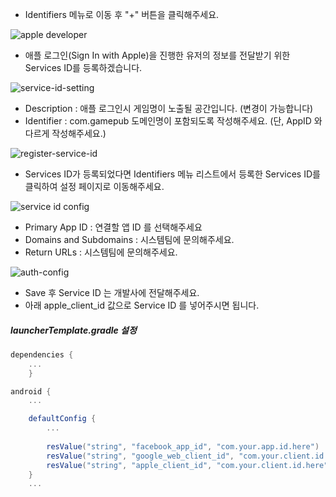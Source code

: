 
* Identifiers 메뉴로 이동 후 "+" 버튼을 클릭해주세요.

![apple developer](https://user-images.githubusercontent.com/72954886/101319035-9de8be00-38a4-11eb-85cc-910c28f233c9.png)

* 애플 로그인(Sign In with Apple)을 진행한 유저의 정보를 전달받기 위한 Services ID를 등록하겠습니다.

![service-id-setting](https://user-images.githubusercontent.com/72954886/132818034-b52c479b-640e-4196-8ba6-2356afb7097a.png)

* Description : 애플 로그인시 게임명이 노출될 공간입니다. (변경이 가능합니다)
* Identifier : com.gamepub 도메인명이 포함되도록 작성해주세요. (단, AppID 와 다르게 작성해주세요.)

![register-service-id](https://user-images.githubusercontent.com/72954886/132818071-e5b0b0ab-cd21-4d3d-b715-a1171bad8360.png)

* Services ID가 등록되었다면 Identifiers 메뉴 리스트에서 등록한 Services ID를 클릭하여 설정 페이지로 이동해주세요.

![service id config](https://user-images.githubusercontent.com/72954886/101322397-4cdbc880-38aa-11eb-8107-2b73d95be58a.png)

* Primary App ID : 연결할 앱 ID 를 선택해주세요
* Domains and Subdomains : 시스템팀에 문의해주세요.
* Return URLs : 시스템팀에 문의해주세요.

![auth-config](https://user-images.githubusercontent.com/72954886/132829133-41eb9394-ef27-4f5a-b74c-356f63a49ff6.png)

* Save 후 Service ID 는 개발사에 전달해주세요.
* 아래 apple_client_id 값으로 Service ID 를 넣어주시면 됩니다.

##### launcherTemplate.gradle 설정

```groovy
dependencies {
    ...
    }

android {
    ...

    defaultConfig {
        ...
        
        resValue("string", "facebook_app_id", "com.your.app.id.here")
        resValue("string", "google_web_client_id", "com.your.client.id.here")
        resValue("string", "apple_client_id", "com.your.client.id.here")
    }
    ...
```